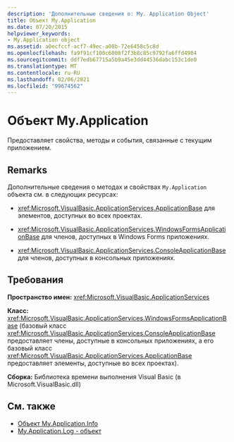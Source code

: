 ```yaml
---
description: 'Дополнительные сведения о: My. Application Object'
title: Объект My.Application
ms.date: 07/20/2015
helpviewer_keywords:
- My.Application object
ms.assetid: a0ecfccf-acf7-49ec-a08b-72e6458c5c8d
ms.openlocfilehash: fa9f91cf100c6008f2f3b8c85c9792fa6ffd4904
ms.sourcegitcommit: ddf7edb67715a5b9a45e3dd44536dabc153c1de0
ms.translationtype: MT
ms.contentlocale: ru-RU
ms.lasthandoff: 02/06/2021
ms.locfileid: "99674562"
---
```

# <a name="myapplication-object"></a>Объект My.Application

Предоставляет свойства, методы и события, связанные с текущим приложением.  
  
## <a name="remarks"></a>Remarks  

 Дополнительные сведения о методах и свойствах `My.Application` объекта см. в следующих ресурсах:  
  
- <xref:Microsoft.VisualBasic.ApplicationServices.ApplicationBase> для элементов, доступных во всех проектах.  
  
- <xref:Microsoft.VisualBasic.ApplicationServices.WindowsFormsApplicationBase> для членов, доступных в Windows Forms приложениях.  
  
- <xref:Microsoft.VisualBasic.ApplicationServices.ConsoleApplicationBase> для членов, доступных в консольных приложениях.  
  
## <a name="requirements"></a>Требования  

 **Пространство имен:** <xref:Microsoft.VisualBasic.ApplicationServices>  
  
 **Класс:** <xref:Microsoft.VisualBasic.ApplicationServices.WindowsFormsApplicationBase> (базовый класс <xref:Microsoft.VisualBasic.ApplicationServices.ConsoleApplicationBase> предоставляет члены, доступные в консольных приложениях, а его базовый класс <xref:Microsoft.VisualBasic.ApplicationServices.ApplicationBase> предоставляет элементы, доступные во всех проектах).  
  
 **Сборка:** Библиотека времени выполнения Visual Basic (в Microsoft.VisualBasic.dll)  
  
## <a name="see-also"></a>См. также

- [Объект My.Application.Info](my-application-info-object.md)
- [My.Application.Log - объект](my-application-log-object.md)
